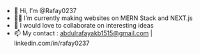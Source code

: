 - 👋 Hi, I’m @Rafay0237
- 🧑‍🔧 I’m currently making websites on MERN Stack and NEXT.js
- 💞️ I would love to collaborate on interesting ideas
- 📫 My contact : abdulrafayakb1515@gmail.com | linkedin.com/in/rafay0237

<!---
Rafay0237/Rafay0237 is a ✨ special ✨ repository because its `README.md` (this file) appears on your GitHub profile.
You can click the Preview link to take a look at your changes.
--->
